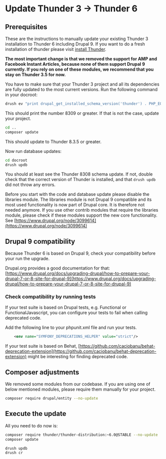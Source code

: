 # Update Thunder 3 -> Thunder 6

## Prerequisites

These are the instructions to manually update your existing Thunder 3 installation to Thunder 6 including Drupal 9. If you want to do a fresh installation of thunder please visit [install Thunder](https://thunder.github.io/thunder-documentation/quick-install).

**The most important change is that we removed the support for AMP and Facebook Instant Articles, because none of them support Drupal 9 currently. If you rely on one of these modules, we recommend that you stay on Thunder 3.5 for now.**

You have to make sure that your Thunder 3 project and all its dependencies
are fully updated to the most current versions. Run the following command in your docroot:

```bash
drush ev "print drupal_get_installed_schema_version('thunder') . PHP_EOL;"
```
This should print the number 8309 or greater. If that is not the case, update your project.

```bash
cd ..
composer update
```
This should update to Thunder 8.3.5 or greater.

Now run database updates:
```bash
cd docroot
drush updb
```
You should at least see the Thunder 8308 schema update. If not, double check that the correct version of Thunder is installed, and that `drush updb` did not throw any errors.

Before you start with the code and database update please disable the libraries module. The libraries module is not Drupal 9 compatible and
its most used functionality is now part of Drupal core. It is therefore not needed anymore. If you use other contrib modules that require the libraries module, please check if these modules support the new core functionality.
See [https://www.drupal.org/node/3099614](https://www.drupal.org/node/3099614)

## Drupal 9 compatibility

Because Thunder 6 is based on Drupal 9, check your compatibility before your run the upgrade.

Drupal.org provides a good documentation for that: [https://www.drupal.org/docs/upgrading-drupal/how-to-prepare-your-drupal-7-or-8-site-for-drupal-9](https://www.drupal.org/docs/upgrading-drupal/how-to-prepare-your-drupal-7-or-8-site-for-drupal-9)


### Check compatibility by running tests

If your test suite is based on Drupal tests, e.g. Functional or FunctionalJavascript, you can configure your tests to fail
when calling deprecated code.

Add the following line to your phpunit.xml file and run your tests.

```xml
    <env name="SYMFONY_DEPRECATIONS_HELPER" value="strict"/>
```

If your test suite is based on Behat, [https://github.com/caciobanu/behat-deprecation-extension](https://github.com/caciobanu/behat-deprecation-extension) might be interesting for finding deprecated code.

## Composer adjustments

We removed some modules from our codebase. If you are using one of
below mentioned modules, please require them manually for your project.

```bash
composer require drupal/entity --no-update

```

## Execute the update

All you need to do now is:

```bash
composer require thunder/thunder-distribution:~6.0@STABLE --no-update
composer update

drush updb
drush cr
```



